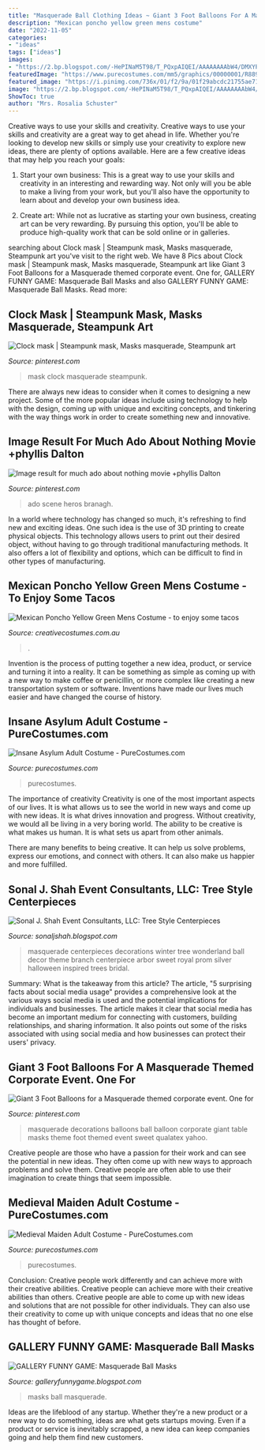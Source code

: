 ```yaml
---
title: "Masquerade Ball Clothing Ideas ~ Giant 3 Foot Balloons For A Masquerade Themed Corporate Event. One For"
description: "Mexican poncho yellow green mens costume"
date: "2022-11-05"
categories:
- "ideas"
tags: ["ideas"]
images:
- "https://2.bp.blogspot.com/-HePINaM5T98/T_PQxpAIQEI/AAAAAAAAbW4/DMXYPcthShQ/s1600/Masquerade+Ball+Masks+(25).jpg"
featuredImage: "https://www.purecostumes.com/mm5/graphics/00000001/R889645_full_1.jpg"
featured_image: "https://i.pinimg.com/736x/01/f2/9a/01f29abcdc21755ae71e91d2400d9970--masquerade-decorations-masquerade-masks.jpg"
image: "https://2.bp.blogspot.com/-HePINaM5T98/T_PQxpAIQEI/AAAAAAAAbW4/DMXYPcthShQ/s1600/Masquerade+Ball+Masks+(25).jpg"
ShowToc: true
author: "Mrs. Rosalia Schuster"
---
```



Creative ways to use your skills and creativity.
Creative ways to use your skills and creativity are a great way to get ahead in life. Whether you're looking to develop new skills or simply use your creativity to explore new ideas, there are plenty of options available. Here are a few creative ideas that may help you reach your goals:
1. Start your own business: This is a great way to use your skills and creativity in an interesting and rewarding way. Not only will you be able to make a living from your work, but you'll also have the opportunity to learn about and develop your own business idea.

2. Create art: While not as lucrative as starting your own business, creating art can be very rewarding. By pursuing this option, you'll be able to produce high-quality work that can be sold online or in galleries.


	

		
searching about Clock mask | Steampunk mask, Masks masquerade, Steampunk art you've visit to the right web. We have 8 Pics about Clock mask | Steampunk mask, Masks masquerade, Steampunk art like Giant 3 Foot Balloons for a Masquerade themed corporate event. One for, GALLERY FUNNY GAME: Masquerade Ball Masks and also GALLERY FUNNY GAME: Masquerade Ball Masks. Read more:
		
    
## Clock Mask | Steampunk Mask, Masks Masquerade, Steampunk Art

<img loading=lazy src="https://i.pinimg.com/736x/91/0c/c8/910cc8d742f6a38aa811f0ac3175730c--steam-punk-masquerade-masks.jpg" onerror="this.onerror=null;this.src='https://tse4.mm.bing.net/th?id=OIP.rRJO8Ps-x9sWSkSt0oyBLwHaNJ&amp;pid=15.1';" alt="Clock mask | Steampunk mask, Masks masquerade, Steampunk art">

_Source: pinterest.com_

>mask clock masquerade steampunk. 

	

There are always new ideas to consider when it comes to designing a new project. Some of the more popular ideas include using technology to help with the design, coming up with unique and exciting concepts, and tinkering with the way things work in order to create something new and innovative.

    
## Image Result For Much Ado About Nothing Movie +phyllis Dalton

<img loading=lazy src="https://i.pinimg.com/736x/a3/a4/d8/a3a4d8077fac214955dc80eb11d18aa8.jpg" onerror="this.onerror=null;this.src='https://tse2.mm.bing.net/th?id=OIP.Zbyj5W0qsue9Eb72_JZieQHaEA&amp;pid=15.1';" alt="Image result for much ado about nothing movie +phyllis Dalton">

_Source: pinterest.com_

>ado scene heros branagh. 

	

In a world where technology has changed so much, it's refreshing to find new and exciting ideas. One such idea is the use of 3D printing to create physical objects. This technology allows users to print out their desired object, without having to go through traditional manufacturing methods. It also offers a lot of flexibility and options, which can be difficult to find in other types of manufacturing.

    
## Mexican Poncho Yellow Green Mens Costume - To Enjoy Some Tacos

<img loading=lazy src="https://www.creativecostumes.com.au/wp-content/uploads/2020/10/Mexican-Poncho-Yellow-Green-Mens-Costume.jpg" onerror="this.onerror=null;this.src='https://tse3.mm.bing.net/th?id=OIP.aulI3HU0p_auAA0jZxdYGgHaJQ&amp;pid=15.1';" alt="Mexican Poncho Yellow Green Mens Costume - to enjoy some tacos">

_Source: creativecostumes.com.au_

>. 

	

Invention is the process of putting together a new idea, product, or service and turning it into a reality. It can be something as simple as coming up with a new way to make coffee or penicillin, or more complex like creating a new transportation system or software. Inventions have made our lives much easier and have changed the course of history.

    
## Insane Asylum Adult Costume - PureCostumes.com

<img loading=lazy src="https://www.purecostumes.com/mm5/graphics/00000001/R889645_full_1.jpg" onerror="this.onerror=null;this.src='https://tse2.mm.bing.net/th?id=OIP.bI6L-yxuTwjzmU4ho99_HQHaLO&amp;pid=15.1';" alt="Insane Asylum Adult Costume - PureCostumes.com">

_Source: purecostumes.com_

>purecostumes. 

	

The importance of creativity
Creativity is one of the most important aspects of our lives. It is what allows us to see the world in new ways and come up with new ideas. It is what drives innovation and progress.
Without creativity, we would all be living in a very boring world. The ability to be creative is what makes us human. It is what sets us apart from other animals.

There are many benefits to being creative. It can help us solve problems, express our emotions, and connect with others. It can also make us happier and more fulfilled.

    
## Sonal J. Shah Event Consultants, LLC: Tree Style Centerpieces

<img loading=lazy src="http://1.bp.blogspot.com/-LGgWFxmXYuE/UtRnmHNJtbI/AAAAAAAALMc/Oxm8TwQEV2I/s1600/tree+6.jpg" onerror="this.onerror=null;this.src='https://tse1.mm.bing.net/th?id=OIP.oLw5rBfea7bz65VYNg54XwHaK8&amp;pid=15.1';" alt="Sonal J. Shah Event Consultants, LLC: Tree Style Centerpieces">

_Source: sonaljshah.blogspot.com_

>masquerade centerpieces decorations winter tree wonderland ball decor theme branch centerpiece arbor sweet royal prom silver halloween inspired trees bridal. 

	

Summary: What is the takeaway from this article?
The article, "5 surprising facts about social media usage" provides a comprehensive look at the various ways social media is used and the potential implications for individuals and businesses. The article makes it clear that social media has become an important medium for connecting with customers, building relationships, and sharing information. It also points out some of the risks associated with using social media and how businesses can protect their users' privacy.

    
## Giant 3 Foot Balloons For A Masquerade Themed Corporate Event. One For

<img loading=lazy src="https://i.pinimg.com/736x/01/f2/9a/01f29abcdc21755ae71e91d2400d9970--masquerade-decorations-masquerade-masks.jpg" onerror="this.onerror=null;this.src='https://tse3.mm.bing.net/th?id=OIP.fEQlNdAnewn-mQjrxHLOvwHaMR&amp;pid=15.1';" alt="Giant 3 Foot Balloons for a Masquerade themed corporate event. One for">

_Source: pinterest.com_

>masquerade decorations balloons ball balloon corporate giant table masks theme foot themed event sweet qualatex yahoo. 

	

Creative people are those who have a passion for their work and can see the potential in new ideas. They often come up with new ways to approach problems and solve them. Creative people are often able to use their imagination to create things that seem impossible.

    
## Medieval Maiden Adult Costume - PureCostumes.com

<img loading=lazy src="https://www.purecostumes.com/mm5/graphics/00000001/01364_full_1.jpg" onerror="this.onerror=null;this.src='https://tse4.mm.bing.net/th?id=OIP.9kGdqyIAKXwZdk0VRFIZsAHaLO&amp;pid=15.1';" alt="Medieval Maiden Adult Costume - PureCostumes.com">

_Source: purecostumes.com_

>purecostumes. 

	

Conclusion: Creative people work differently and can achieve more with their creative abilities.
Creative people can achieve more with their creative abilities than others. Creative people are able to come up with new ideas and solutions that are not possible for other individuals. They can also use their creativity to come up with unique concepts and ideas that no one else has thought of before.

    
## GALLERY FUNNY GAME: Masquerade Ball Masks

<img loading=lazy src="https://2.bp.blogspot.com/-HePINaM5T98/T_PQxpAIQEI/AAAAAAAAbW4/DMXYPcthShQ/s1600/Masquerade+Ball+Masks+(25).jpg" onerror="this.onerror=null;this.src='https://tse2.mm.bing.net/th?id=OIP.2g-2YxWkefPLmVeY0HoEgAHaGP&amp;pid=15.1';" alt="GALLERY FUNNY GAME: Masquerade Ball Masks">

_Source: galleryfunnygame.blogspot.com_

>masks ball masquerade. 

	

Ideas are the lifeblood of any startup. Whether they're a new product or a new way to do something, ideas are what gets startups moving. Even if a product or service is inevitably scrapped, a new idea can keep companies going and help them find new customers.

